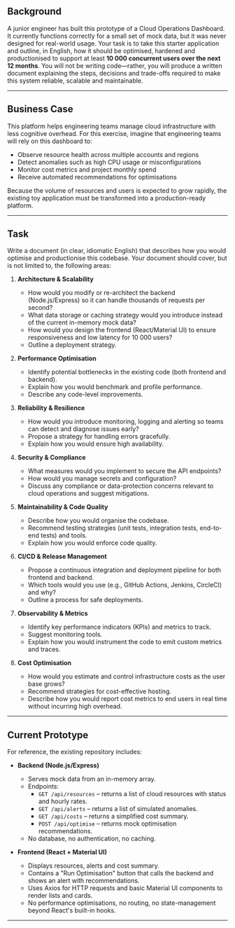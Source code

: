 ## Background

A junior engineer has built this prototype of a Cloud Operations Dashboard. It currently functions correctly for a small set of mock data, but it was never designed for real-world usage. Your task is to take this starter application and outline, in English, how it should be optimised, hardened and productionised to support at least **10 000 concurrent users over the next 12 months**. You will not be writing code—rather, you will produce a written document explaining the steps, decisions and trade-offs required to make this system reliable, scalable and maintainable.

---

## Business Case

This platform helps engineering teams manage cloud infrastructure with less cognitive overhead. For this exercise, imagine that engineering teams will rely on this dashboard to:

- Observe resource health across multiple accounts and regions
- Detect anomalies such as high CPU usage or misconfigurations
- Monitor cost metrics and project monthly spend
- Receive automated recommendations for optimisations

Because the volume of resources and users is expected to grow rapidly, the existing toy application must be transformed into a production-ready platform.

---

## Task

Write a document (in clear, idiomatic English) that describes how you would optimise and productionise this codebase. Your document should cover, but is not limited to, the following areas:

1. **Architecture & Scalability**
   - How would you modify or re-architect the backend (Node.js/Express) so it can handle thousands of requests per second?
   - What data storage or caching strategy would you introduce instead of the current in-memory mock data?
   - How would you design the frontend (React/Material UI) to ensure responsiveness and low latency for 10 000 users?
   - Outline a deployment strategy.

2. **Performance Optimisation**
   - Identify potential bottlenecks in the existing code (both frontend and backend).
   - Explain how you would benchmark and profile performance.
   - Describe any code-level improvements.

3. **Reliability & Resilience**
   - How would you introduce monitoring, logging and alerting so teams can detect and diagnose issues early?
   - Propose a strategy for handling errors gracefully.
   - Explain how you would ensure high availability.

4. **Security & Compliance**
   - What measures would you implement to secure the API endpoints?
   - How would you manage secrets and configuration?
   - Discuss any compliance or data-protection concerns relevant to cloud operations and suggest mitigations.

5. **Maintainability & Code Quality**
   - Describe how you would organise the codebase.
   - Recommend testing strategies (unit tests, integration tests, end-to-end tests) and tools.
   - Explain how you would enforce code quality.

6. **CI/CD & Release Management**
   - Propose a continuous integration and deployment pipeline for both frontend and backend.
   - Which tools would you use (e.g., GitHub Actions, Jenkins, CircleCI) and why?
   - Outline a process for safe deployments.

7. **Observability & Metrics**
   - Identify key performance indicators (KPIs) and metrics to track.
   - Suggest monitoring tools.
   - Explain how you would instrument the code to emit custom metrics and traces.

8. **Cost Optimisation**
   - How would you estimate and control infrastructure costs as the user base grows?
   - Recommend strategies for cost-effective hosting.
   - Describe how you would report cost metrics to end users in real time without incurring high overhead.

---

## Current Prototype

For reference, the existing repository includes:

- **Backend (Node.js/Express)**
  - Serves mock data from an in-memory array.
  - Endpoints:
    - `GET /api/resources` – returns a list of cloud resources with status and hourly rates.
    - `GET /api/alerts` – returns a list of simulated anomalies.
    - `GET /api/costs` – returns a simplified cost summary.
    - `POST /api/optimise` – returns mock optimisation recommendations.
  - No database, no authentication, no caching.

- **Frontend (React + Material UI)**
  - Displays resources, alerts and cost summary.
  - Contains a "Run Optimisation" button that calls the backend and shows an alert with recommendations.
  - Uses Axios for HTTP requests and basic Material UI components to render lists and cards.
  - No performance optimisations, no routing, no state-management beyond React's built-in hooks.

---

